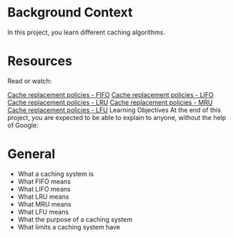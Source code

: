 # Background Context
In this project, you learn different caching algorithms.

# Resources
Read or watch:

[Cache replacement policies - FIFO](https://intranet.alxswe.com/rltoken/fjhr6EvFeF3mWwsPQXUKdQ)
[Cache replacement policies - LIFO](https://intranet.alxswe.com/rltoken/U44RQjXp8xBtsbNIyhHIyw)
[Cache replacement policies - LRU](https://intranet.alxswe.com/rltoken/gKerxvR4dnXQYkBX2ujZiQ)
[Cache replacement policies - MRU](https://intranet.alxswe.com/rltoken/Tmk4qEBZ7QTknvbpKabWfQ)
[Cache replacement policies - LFU](https://intranet.alxswe.com/rltoken/8PEJ8L34bxhL2y--BW5zGQ)
Learning Objectives
At the end of this project, you are expected to be able to explain to anyone, without the help of Google:

# General
* What a caching system is
* What FIFO means
* What LIFO means
* What LRU means
* What MRU means
* What LFU means
* What the purpose of a caching system
* What limits a caching system have
